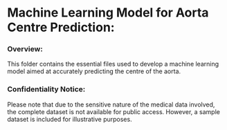 # Machine Learning Model for Aorta Centre Prediction:

### Overview:
This folder contains the essential files used to develop a machine learning model aimed at accurately
predicting the centre of the aorta.

### Confidentiality Notice:
Please note that due to the sensitive nature of the medical data involved, the complete dataset is not
available for public access. However, a sample dataset is included for illustrative purposes.
